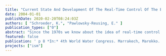 ```yaml
---
title: "Current State And Development Of The Real-Time Control Of The Berlin Sewage System"
date: 2004-01-01
publishDate: 2020-02-20T08:24:03Z
authors: [ "Schroeder, K.", "Pawlowsky-Reusing, E." ]
publication_types: ["0"]
abstract: "Since the 1970s we know about the idea of real-time control of urban drainage systems. Anyway, global real-time control strategies still show a lack of implementation for large drainage systems of high complexity. In Berlin, Germany, a city of 3.5 million inhabitants covering an area of around 900 km², the demand for enhanced protection of the environment and the growing economic pressure have led to an increasing application of control assets and concepts within the sewage system. In the framework of the project “Integrated Sewage Management” the possibilities of a global and integrated control strategy for the Berlin system are examined. The paper is focused on the historical concept and design of the sewerage and the further improvement towards an environment-oriented system that builds the basis for today’s considerations. The operational method and functionality of local regulators that have already been implemented are described. Further more the model-based methodology for the analysis of the system and the development of global control concepts as well as results of system analysis are stated. On the basis of model simulations it is shown that a global coordination of pump stations can lead to a reduction of sewer overflows and consequently to an enhanced water protection."
featured: false
publication: ' p 8 *In:* 4th World Water Congress. Marrakech, Marokko. 19. - 24.9.2004'
projects: ["ism"]
---
```


